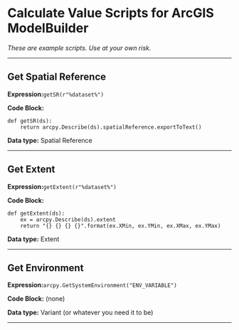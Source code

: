 # Calculate Value Scripts for ArcGIS ModelBuilder

*These are example scripts. Use at your own risk.*

---

## Get Spatial Reference

**Expression:**```getSR(r"%dataset%")``` 

**Code Block:**

```
def getSR(ds):
    return arcpy.Describe(ds).spatialReference.exportToText()
```

**Data type:** Spatial Reference 
 
 ---
 
 ## Get Extent
 
 **Expression:**```getExtent(r"%dataset%")``` 

**Code Block:**

```
def getExtent(ds):
    ex = arcpy.Describe(ds).extent
    return "{} {} {} {}".format(ex.XMin, ex.YMin, ex.XMax, ex.YMax)
```

**Data type:** Extent
 
 ---
  
 ## Get Environment
 
 **Expression:**```arcpy.GetSystemEnvironment("ENV_VARIABLE")```

**Code Block:** (none)

**Data type:** Variant (or whatever you need it to be)
 
 ---
